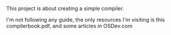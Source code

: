 This project is about creating a simple compiler.

I'm not following any guide, the only resources I'm visiting is this compilerbook.pdf, and some articles in OSDev.com
